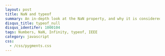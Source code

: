 ```yaml
---
layout: post
title: NaN and typeof
summary: An in-depth look at the NaN property, and why it is considered a number type.
disqus_title: typeof_null
disqus_identifer: 1000104
tags: Numbers, NaN, Infinity, typeof, IEEE
category: javascript
css:
  - /css/pygments.css
---
```


<script>
window.location = "https://medium.com/javascript-refined/nan-and-typeof-36cd6e2a4e43#.ewgccjid5"
</script>